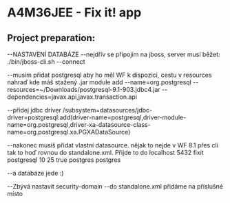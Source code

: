 A4M36JEE - Fix it! app
======================================

Project preparation:
--------------------

--NASTAVENÍ DATABÁZE
--nejdřív se připojím na jboss, server musí běžet:
./bin/jboss-cli.sh --connect

--musím přidat postgresql aby ho měl WF k dispozici, cestu v resources nahraď kde máš stažený .jar
module add --name=org.postgresql --resources=~/Downloads/postgresql-9.1-903.jdbc4.jar --dependencies=javax.api,javax.transaction.api

--přidej jdbc driver
/subsystem=datasources/jdbc-driver=postgresql:add(driver-name=postgresql,driver-module-name=org.postgresql,driver-xa-datasource-class-name=org.postgresql.xa.PGXADataSource)

--nakonec musíš přidat vlastní datasource. nějak to nejde v WF 8.1 přes cli tak to hoď rovnou do standalone.xml. Přijde to do <datasources>
<xa-datasource jndi-name="java:jboss/datasources/AppXADS" pool-name="AppXADS" enabled="true">
    <xa-datasource-property name="ServerName">
        localhost
    </xa-datasource-property>
    <xa-datasource-property name="PortNumber">
        5432
    </xa-datasource-property>
    <xa-datasource-property name="DatabaseName">
        fixit
    </xa-datasource-property>
    <driver>postgresql</driver>
    <xa-pool>
        <min-pool-size>10</min-pool-size>
        <max-pool-size>25</max-pool-size>
        <prefill>true</prefill>
    </xa-pool>
    <security>
        <user-name>postgres</user-name>
        <password>postgres</password>
    </security>
</xa-datasource>

--a databáze jede :)

--Zbývá nastavit security-domain
--do standalone.xml přidáme na příslušné místo
<security-domain name="fixitapp-jaas-realm">
    <authentication>
        <login-module code="Database" flag="required">
            <module-option name="dsJndiName" value="java:jboss/datasources/AppXADS"/>
            <module-option name="principalsQuery" value="select password from person where username=?"/>
            <module-option name="rolesQuery" value="select role, 'Roles' from person where username=?"/>
            <module-option name="hashAlgorithm" value="SHA-256"/>
            <module-option name="hashEncoding" value="base64"/>
        </login-module>
    </authentication>
</security-domain>